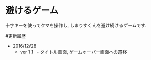 # 避けるゲーム
十字キーを使ってクマを操作し, しまりすくんを避け続けるゲームです.

#更新履歴
- 2016/12/28
  - ver 1.1
    - タイトル画面, ゲームオーバー画面への遷移
